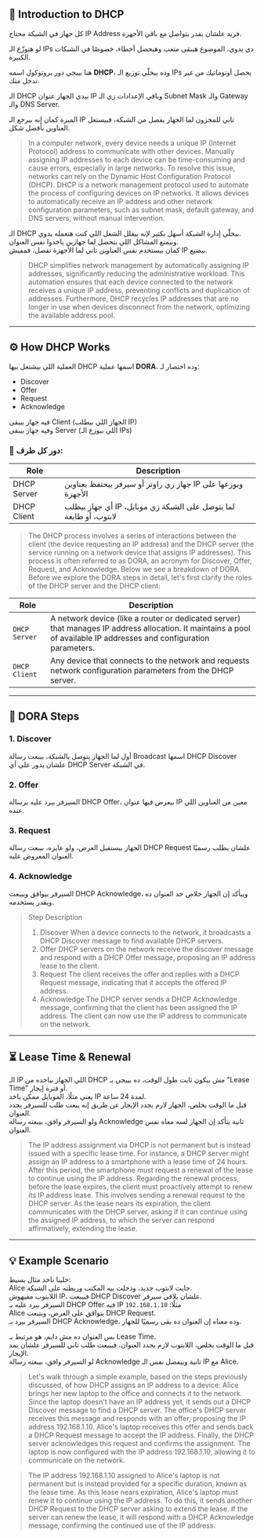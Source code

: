 ## 📘 Introduction to DHCP

كل جهاز في الشبكة محتاج IP Address فريد علشان يقدر يتواصل مع باقي الأجهزة.

لو هتوزّع الـ IPs دي يدوي، الموضوع هيبقى متعب وهيحصل أخطاء، خصوصًا في الشبكات الكبيرة. 

هنا بييجي دور بروتوكول اسمه **DHCP**، وده بيخلّي توزيع الـ IPs يحصل أوتوماتيك من غير تدخل منك.

الـ DHCP بيدي الجهاز عنوان IP وباقي الإعدادات زي الـ Subnet Mask والـ Gateway والـ DNS Server. 

الميزة كمان إنه بيرجع الـ IP تاني للمخزون لما الجهاز يفصل من الشبكة، فبيستغل العناوين بأفضل شكل.

> In a computer network, every device needs a unique IP (Internet Protocol) address to communicate with other devices. Manually assigning IP addresses to each device can be time-consuming and cause errors, especially in large networks. To resolve this issue, networks can rely on the Dynamic Host Configuration Protocol (DHCP). DHCP is a network management protocol used to automate the process of configuring devices on IP networks. It allows devices to automatically receive an IP address and other network configuration parameters, such as subnet mask, default gateway, and DNS servers, without manual intervention.

الـ DHCP بيخلّي إدارة الشبكة أسهل بكتير لإنه بيقلل الشغل اللي كنت هتعمله يدوي.  
وبيمنع المشاكل اللي بتحصل لما جهازين ياخدوا نفس العنوان.  
كمان بيستخدم نفس العناوين تاني لما الأجهزة تفصل، فمفيش IP بيضيع.

> DHCP simplifies network management by automatically assigning IP addresses, significantly reducing the administrative workload. This automation ensures that each device connected to the network receives a unique IP address, preventing conflicts and duplication of addresses. Furthermore, DHCP recycles IP addresses that are no longer in use when devices disconnect from the network, optimizing the available address pool.

---

## ⚙️ How DHCP Works

العملية اللي بيشتغل بيها DHCP اسمها عملية **DORA**، وده اختصار لـ:
- Discover
- Offer
- Request
- Acknowledge

فيه جهاز بيبقى Client (الجهاز اللي بيطلب IP)  
وفيه جهاز بيبقى Server (اللي بيوزع الـ IPs)

### 📌 دور كل طرف:

| Role         | Description                                                                 |
|--------------|-----------------------------------------------------------------------------|
| DHCP Server  | جهاز زي راوتر أو سيرفر بيحتفظ بعناوين IP ويوزعها على الأجهزة               |
| DHCP Client  | أي جهاز بيطلب IP لما يتوصل على الشبكة زي موبايل، لابتوب، أو طابعة           |

> The DHCP process involves a series of interactions between the client (the device requesting an IP address) and the DHCP server (the service running on a network device that assigns IP addresses). This process is often referred to as DORA, an acronym for Discover, Offer, Request, and Acknowledge. Below we see a breakdown of DORA. Before we explore the DORA steps in detail, let's first clarify the roles of the DHCP server and the DHCP client:
> 

| **Role**      | **Description**                                                                                                                                                      |
| ------------- | -------------------------------------------------------------------------------------------------------------------------------------------------------------------- |
| `DHCP Server` | A network device (like a router or dedicated server) that manages IP address allocation. It maintains a pool of available IP addresses and configuration parameters. |
| `DHCP Client` | Any device that connects to the network and requests network configuration parameters from the DHCP server.                                                          |

---

## 🔄 DORA Steps

### 1. Discover  
أول لما الجهاز يتوصل بالشبكة، بيبعت رسالة Broadcast اسمها DHCP Discover علشان يدور على أي DHCP Server في الشبكة.

### 2. Offer  
السيرفر بيرد عليه برسالة DHCP Offer، بيعرض فيها عنوان IP معين من العناوين اللي عنده.

### 3. Request  
الجهاز بيستقبل العرض، ولو عايزه، بيبعت رسالة DHCP Request علشان يطلب رسميًا العنوان المعروض عليه.

### 4. Acknowledge  
السيرفر بيوافق وبيبعت DHCP Acknowledge، وبيأكد إن الجهاز خلاص خد العنوان ده ويقدر يستخدمه.

> Step 	Description  
> 1. Discover 	When a device connects to the network, it broadcasts a DHCP Discover message to find available DHCP servers.  
> 2. Offer 	DHCP servers on the network receive the discover message and respond with a DHCP Offer message, proposing an IP address lease to the client.  
> 3. Request 	The client receives the offer and replies with a DHCP Request message, indicating that it accepts the offered IP address.  
> 4. Acknowledge 	The DHCP server sends a DHCP Acknowledge message, confirming that the client has been assigned the IP address. The client can now use the IP address to communicate on the network.

---

## ⏳ Lease Time & Renewal

الـ IP اللي الجهاز بياخده من DHCP مش بيكون ثابت طول الوقت، ده بييجي بـ "Lease Time" أو فترة إيجار.  
يعني مثلًا، الموبايل ممكن ياخد IP لمدة 24 ساعة.  
قبل ما الوقت يخلص، الجهاز لازم يجدد الإيجار عن طريق إنه يبعت طلب للسيرفر يجدد العنوان.  
ولو السيرفر وافق، بيبعته رسالة Acknowledge تانية بتأكد إن الجهاز لسه معاه نفس العنوان.

> The IP address assignment via DHCP is not permanent but is instead issued with a specific lease time. For instance, a DHCP server might assign an IP address to a smartphone with a lease time of 24 hours. After this period, the smartphone must request a renewal of the lease to continue using the IP address. Regarding the renewal process, before the lease expires, the client must proactively attempt to renew its IP address lease. This involves sending a renewal request to the DHCP server. As the lease nears its expiration, the client communicates with the DHCP server, asking if it can continue using the assigned IP address, to which the server can respond affirmatively, extending the lease.

---

## 💡 Example Scenario

خلينا ناخد مثال بسيط:  
Alice جابت لابتوب جديد، ودخلت بيه المكتب وربطته على الشبكة.  
اللابتوب مفيهوش IP، فبيبعت DHCP Discover علشان يلاقي سيرفر.  
السيرفر بيرد عليه بـ DHCP Offer فيه IP مثلًا: `192.168.1.10`  
Alice بتوافق على العرض، وبتبعت DHCP Request.  
السيرفر بيرد بـ DHCP Acknowledge، وده معناه إن العنوان ده بقى رسميًا للجهاز.

بس العنوان ده مش دايم، هو مرتبط بـ Lease Time.  
قبل ما الوقت يخلص، اللابتوب لازم يجدد العنوان، فبيبعت طلب تاني للسيرفر علشان يمد الإيجار.  
لو السيرفر وافق، بيبعته رسالة Acknowledge تانية وبيفضل نفس الـ IP مع Alice.

> Let's walk through a simple example, based on the steps previously discussed, of how DHCP assigns an IP address to a device: Alice brings her new laptop to the office and connects it to the network. Since the laptop doesn't have an IP address yet, it sends out a DHCP Discover message to find a DHCP server. The office's DHCP server receives this message and responds with an offer, proposing the IP address 192.168.1.10. Alice's laptop receives this offer and sends back a DHCP Request message to accept the IP address. Finally, the DHCP server acknowledges this request and confirms the assignment. The laptop is now configured with the IP address 192.168.1.10, allowing it to communicate on the network.

> The IP address 192.168.1.10 assigned to Alice's laptop is not permanent but is instead provided for a specific duration, known as the lease time. As this lease nears expiration, Alice's laptop must renew it to continue using the IP address. To do this, it sends another DHCP Request to the DHCP server asking to extend the lease. If the server can renew the lease, it will respond with a DHCP Acknowledge message, confirming the continued use of the IP address.
